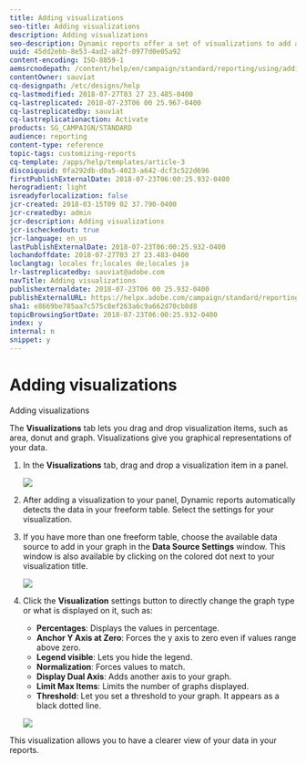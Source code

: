 ```yaml
---
title: Adding visualizations
seo-title: Adding visualizations
description: Adding visualizations
seo-description: Dynamic reports offer a set of visualizations to add a graphical representation to your report.
uuid: 45dd2ebb-8e53-4ad2-a82f-0977d0e05a92
content-encoding: ISO-8859-1
aemsrcnodepath: /content/help/en/campaign/standard/reporting/using/adding-visualizations
contentOwner: sauviat
cq-designpath: /etc/designs/help
cq-lastmodified: 2018-07-27T03 27 23.485-0400
cq-lastreplicated: 2018-07-23T06 00 25.967-0400
cq-lastreplicatedby: sauviat
cq-lastreplicationaction: Activate
products: SG_CAMPAIGN/STANDARD
audience: reporting
content-type: reference
topic-tags: customizing-reports
cq-template: /apps/help/templates/article-3
discoiquuid: 0fa292db-d0a5-4023-a642-dcf3c522d696
firstPublishExternalDate: 2018-07-23T06:00:25.932-0400
herogradient: light
isreadyforlocalization: false
jcr-created: 2018-03-15T09 02 37.790-0400
jcr-createdby: admin
jcr-description: Adding visualizations
jcr-ischeckedout: true
jcr-language: en_us
lastPublishExternalDate: 2018-07-23T06:00:25.932-0400
lochandoffdate: 2018-07-27T03 27 23.483-0400
loclangtag: locales fr;locales de;locales ja
lr-lastreplicatedby: sauviat@adobe.com
navTitle: Adding visualizations
publishexternaldate: 2018-07-23T06 00 25.932-0400
publishExternalURL: https://helpx.adobe.com/campaign/standard/reporting/using/adding-visualizations.html
sha1: e8669be785aa7c575c8ef263a6c9a662d70cb8d8
topicBrowsingSortDate: 2018-07-23T06:00:25.932-0400
index: y
internal: n
snippet: y
---
```


# Adding visualizations

Adding visualizations

The **Visualizations** tab lets you drag and drop visualization items, such as area, donut and graph. Visualizations give you graphical representations of your data.

1. In the **Visualizations** tab, drag and drop a visualization item in a panel.

   ![](assets/dynamic_report_visualization_1.png)

1. After adding a visualization to your panel, Dynamic reports automatically detects the data in your freeform table. Select the settings for your visualization.
1. If you have more than one freeform table, choose the available data source to add in your graph in the **Data Source Settings** window. This window is also available by clicking on the colored dot next to your visualization title.

   ![](assets/dynamic_report_visualization_2.png)

1. Click the **Visualization** settings button to directly change the graph type or what is displayed on it, such as:

    * **Percentages**: Displays the values in percentage. 
    * **Anchor Y Axis at Zero**: Forces the y axis to zero even if values range above zero. 
    * **Legend visible**: Lets you hide the legend.
    * **Normalization**: Forces values to match.
    * **Display Dual Axis**: Adds another axis to your graph.
    * **Limit Max Items**: Limits the number of graphs displayed.
    * **Threshold**: Let you set a threshold to your graph. It appears as a black dotted line.

   ![](assets/dynamic_report_visualization_3.png)

This visualization allows you to have a clearer view of your data in your reports.
